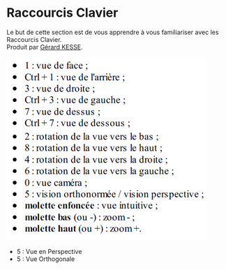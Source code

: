 # Raccourcis Clavier

Le but de cette section est de vous apprendre à vous familiariser avec les Raccourcis Clavier.  
Produit par 
[Gérard KESSE](https://github.com/gkesse/ "https://github.com/gkesse").

![Image](https://raw.githubusercontent.com/gkesse/ReadyBlender/master/Notion/img/Raccourcis_Clavier.png)

* 5 : Vue en Perspective
* 5 : Vue Orthogonale
